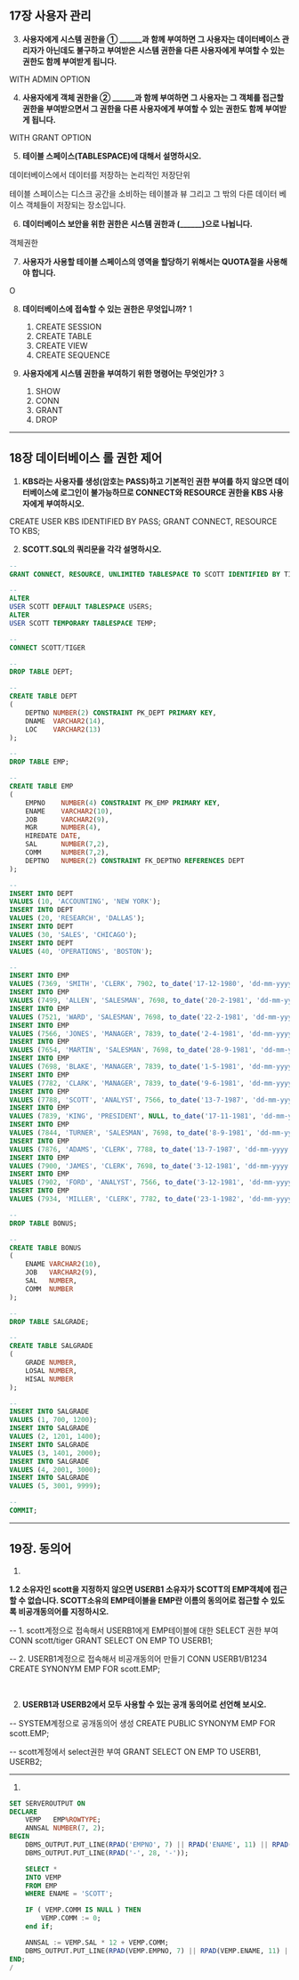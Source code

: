 ## 17장 사용자 관리

3. **사용자에게 시스템 권한을 ① ______과 함께 부여하면 그 사용자는 데이터베이스 관리자가 아닌데도 불구하고 부여받은 시스템 권한을 다른 사용자에게 부여할 수 있는 권한도 함께 부여받게 됩니다.**

WITH ADMIN OPTION



4. **사용자에게 객체 권한을 ② ______과 함께 부여하면 그 사용자는 그 객체를 접근할 권한을 부여받으면서 그 권한을 다른 사용자에게 부여할 수 있는 권한도 함께 부여받게 됩니다.**

WITH GRANT OPTION



5. **테이블 스페이스(TABLESPACE)에 대해서 설명하시오.**

데이터베이스에서 데이터를 저장하는 논리적인 저장단위

테이블 스페이스는 디스크 공간을 소비하는 테이블과 뷰 그리고 그 밖의 다른 데이터 베이스 객체들이 저장되는 장소입니다.



6. **데이터베이스 보안을 위한 권한은 시스템 권한과 (______)으로 나뉩니다.**

객체권한



7. **사용자가 사용할 테이블 스페이스의 영역을 할당하기 위해서는 QUOTA절을 사용해야 합니다.**

O



8. **데이터베이스에 접속할 수 있는 권한은 무엇입니까?**   1
   1) CREATE SESSION 
   2) CREATE TABLE
   3) CREATE VIEW
   4) CREATE SEQUENCE



9. **사용자에게 시스템 권한을 부여하기 위한 명령어는 무엇인가?**   3
   1) SHOW
   1) CONN
   1) GRANT
   1) DROP



---



## 18장 데이터베이스 롤 권한 제어

1. **KBS라는 사용자를 생성(암호는 PASS)하고 기본적인 권한 부여를 하지 않으면 데이터베이스에 로그인이 불가능하므로 CONNECT와 RESOURCE 권한을 KBS 사용자에게 부여하시오.**

CREATE USER KBS IDENTIFIED BY PASS;
GRANT CONNECT, RESOURCE TO KBS;



2. **SCOTT.SQL의 쿼리문을 각각 설명하시오.**

```sql
-- 
GRANT CONNECT, RESOURCE, UNLIMITED TABLESPACE TO SCOTT IDENTIFIED BY TIGER;

-- 
ALTER
USER SCOTT DEFAULT TABLESPACE USERS;
ALTER
USER SCOTT TEMPORARY TABLESPACE TEMP;

-- 
CONNECT SCOTT/TIGER

-- 
DROP TABLE DEPT;

-- 
CREATE TABLE DEPT
(
    DEPTNO NUMBER(2) CONSTRAINT PK_DEPT PRIMARY KEY,
    DNAME  VARCHAR2(14),
    LOC    VARCHAR2(13)
);

-- 
DROP TABLE EMP;

-- 
CREATE TABLE EMP
(
    EMPNO    NUMBER(4) CONSTRAINT PK_EMP PRIMARY KEY,
    ENAME    VARCHAR2(10),
    JOB      VARCHAR2(9),
    MGR      NUMBER(4),
    HIREDATE DATE,
    SAL      NUMBER(7,2),
    COMM     NUMBER(7,2),
    DEPTNO   NUMBER(2) CONSTRAINT FK_DEPTNO REFERENCES DEPT
);

-- 
INSERT INTO DEPT
VALUES (10, 'ACCOUNTING', 'NEW YORK');
INSERT INTO DEPT
VALUES (20, 'RESEARCH', 'DALLAS');
INSERT INTO DEPT
VALUES (30, 'SALES', 'CHICAGO');
INSERT INTO DEPT
VALUES (40, 'OPERATIONS', 'BOSTON');

-- 
INSERT INTO EMP
VALUES (7369, 'SMITH', 'CLERK', 7902, to_date('17-12-1980', 'dd-mm-yyyy'), 800, NULL, 20);
INSERT INTO EMP
VALUES (7499, 'ALLEN', 'SALESMAN', 7698, to_date('20-2-1981', 'dd-mm-yyyy'), 1600, 300, 30);
INSERT INTO EMP
VALUES (7521, 'WARD', 'SALESMAN', 7698, to_date('22-2-1981', 'dd-mm-yyyy'), 1250, 500, 30);
INSERT INTO EMP
VALUES (7566, 'JONES', 'MANAGER', 7839, to_date('2-4-1981', 'dd-mm-yyyy'), 2975, NULL, 20);
INSERT INTO EMP
VALUES (7654, 'MARTIN', 'SALESMAN', 7698, to_date('28-9-1981', 'dd-mm-yyyy'), 1250, 1400, 30);
INSERT INTO EMP
VALUES (7698, 'BLAKE', 'MANAGER', 7839, to_date('1-5-1981', 'dd-mm-yyyy'), 2850, NULL, 30);
INSERT INTO EMP
VALUES (7782, 'CLARK', 'MANAGER', 7839, to_date('9-6-1981', 'dd-mm-yyyy'), 2450, NULL, 10);
INSERT INTO EMP
VALUES (7788, 'SCOTT', 'ANALYST', 7566, to_date('13-7-1987', 'dd-mm-yyyy'), 3000, NULL, 20);
INSERT INTO EMP
VALUES (7839, 'KING', 'PRESIDENT', NULL, to_date('17-11-1981', 'dd-mm-yyyy'), 5000, NULL, 10);
INSERT INTO EMP
VALUES (7844, 'TURNER', 'SALESMAN', 7698, to_date('8-9-1981', 'dd-mm-yyyy'), 1500, 0, 30);
INSERT INTO EMP
VALUES (7876, 'ADAMS', 'CLERK', 7788, to_date('13-7-1987', 'dd-mm-yyyy'), 1100, NULL, 20);
INSERT INTO EMP
VALUES (7900, 'JAMES', 'CLERK', 7698, to_date('3-12-1981', 'dd-mm-yyyy'), 950, NULL, 30);
INSERT INTO EMP
VALUES (7902, 'FORD', 'ANALYST', 7566, to_date('3-12-1981', 'dd-mm-yyyy'), 3000, NULL, 20);
INSERT INTO EMP
VALUES (7934, 'MILLER', 'CLERK', 7782, to_date('23-1-1982', 'dd-mm-yyyy'), 1300, NULL, 10);

-- 
DROP TABLE BONUS;

-- 
CREATE TABLE BONUS
(
    ENAME VARCHAR2(10),
    JOB   VARCHAR2(9),
    SAL   NUMBER,
    COMM  NUMBER
);

-- 
DROP TABLE SALGRADE;

-- 
CREATE TABLE SALGRADE
(
    GRADE NUMBER,
    LOSAL NUMBER,
    HISAL NUMBER
);

-- 
INSERT INTO SALGRADE
VALUES (1, 700, 1200);
INSERT INTO SALGRADE
VALUES (2, 1201, 1400);
INSERT INTO SALGRADE
VALUES (3, 1401, 2000);
INSERT INTO SALGRADE
VALUES (4, 2001, 3000);
INSERT INTO SALGRADE
VALUES (5, 3001, 9999);

-- 
COMMIT;
```



---



## 19장. 동의어

1. 

**1.2 소유자인 scott을 지정하지 않으면 USERB1 소유자가 SCOTT의 EMP객체에 접근할 수 없습니다. SCOTT소유의 EMP테이블을 EMP란 이름의 동의어로 접근할 수 있도록 비공개동의어를 지정하시오.**

-- 1. scott계정으로 접속해서 USERB1에게 EMP테이블에 대한 SELECT 권한 부여
	CONN scott/tiger
	GRANT SELECT ON EMP TO USERB1;

-- 2. USERB1계정으로 접속해서 비공개동의어 만들기
	CONN USERB1/B1234
	CREATE SYNONYM EMP FOR scott.EMP;

​	

2. **USERB1과 USERB2에서 모두 사용할 수 있는 공개 동의어로 선언해 보시오.**

-- SYSTEM계정으로 공개동의어 생성
	CREATE PUBLIC SYNONYM EMP FOR scott.EMP;

-- scott계정에서 select권한 부여
	GRANT SELECT ON EMP TO USERB1, USERB2;



---



1. 

```sql
SET SERVEROUTPUT ON
DECLARE
    VEMP   EMP%ROWTYPE;
    ANNSAL NUMBER(7, 2);
BEGIN
    DBMS_OUTPUT.PUT_LINE(RPAD('EMPNO', 7) || RPAD('ENAME', 11) || RPAD('ANNSAl', 11));
    DBMS_OUTPUT.PUT_LINE(RPAD('-', 28, '-'));

    SELECT *
    INTO VEMP
    FROM EMP
    WHERE ENAME = 'SCOTT';

    IF ( VEMP.COMM IS NULL ) THEN
        VEMP.COMM := 0;
    end if;

    ANNSAL := VEMP.SAL * 12 + VEMP.COMM;
    DBMS_OUTPUT.PUT_LINE(RPAD(VEMP.EMPNO, 7) || RPAD(VEMP.ENAME, 11) || RPAD(ANNSAL, 11));
END;
/
```
